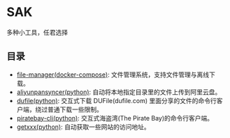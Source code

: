 # SAK

多种小工具，任君选择

## 目录

* [file-manager(docker-compose)](file-manager/docker-compose.yml): 文件管理系统，支持文件管理与离线下载。
* [aliyunpansyncer(python)](aliyunpansyncer.py): 自动将本地指定目录里的文件上传到阿里云盘。
* [dufile(python)](dufile.py): 交互式下载 DUFile(dufile.com) 里面分享的文件的命令行客户端，绕过普通下载一些限制。
* [piratebay-cli(python)](piratebay-cli.py): 交互式海盗湾(The Pirate Bay)的命令行客户端。
* [getxxx(python)](getxxx.py): 自动获取一些网站的访问地址。
